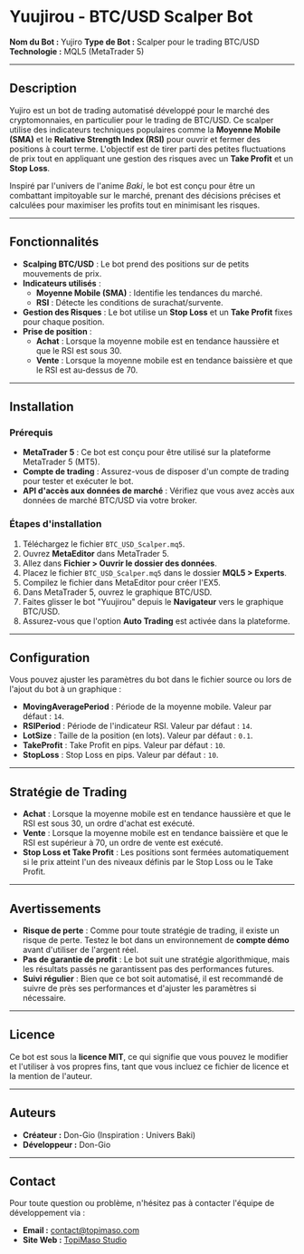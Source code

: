 # Yuujirou - BTC/USD Scalper Bot

**Nom du Bot :** Yujiro 
**Type de Bot :** Scalper pour le trading BTC/USD  
**Technologie :** MQL5 (MetaTrader 5)

---

## Description

Yujiro est un bot de trading automatisé développé pour le marché des cryptomonnaies, en particulier pour le trading de BTC/USD. 
Ce scalper utilise des indicateurs techniques populaires comme la **Moyenne Mobile (SMA)** et le **Relative Strength Index (RSI)** pour ouvrir et fermer des positions à court terme. 
L'objectif est de tirer parti des petites fluctuations de prix tout en appliquant une gestion des risques avec un **Take Profit** et un **Stop Loss**.

Inspiré par l'univers de l'anime *Baki*, le bot est conçu pour être un combattant impitoyable sur le marché, prenant des décisions précises et calculées pour maximiser les profits tout en minimisant les risques.

---

## Fonctionnalités

- **Scalping BTC/USD** : Le bot prend des positions sur de petits mouvements de prix.
- **Indicateurs utilisés** : 
  - **Moyenne Mobile (SMA)** : Identifie les tendances du marché.
  - **RSI** : Détecte les conditions de surachat/survente.
- **Gestion des Risques** : Le bot utilise un **Stop Loss** et un **Take Profit** fixes pour chaque position.
- **Prise de position** : 
  - **Achat** : Lorsque la moyenne mobile est en tendance haussière et que le RSI est sous 30.
  - **Vente** : Lorsque la moyenne mobile est en tendance baissière et que le RSI est au-dessus de 70.

---

## Installation

### Prérequis

- **MetaTrader 5** : Ce bot est conçu pour être utilisé sur la plateforme MetaTrader 5 (MT5).
- **Compte de trading** : Assurez-vous de disposer d'un compte de trading pour tester et exécuter le bot.
- **API d'accès aux données de marché** : Vérifiez que vous avez accès aux données de marché BTC/USD via votre broker.

### Étapes d'installation

1. Téléchargez le fichier `BTC_USD_Scalper.mq5`.
2. Ouvrez **MetaEditor** dans MetaTrader 5.
3. Allez dans **Fichier > Ouvrir le dossier des données**.
4. Placez le fichier `BTC_USD_Scalper.mq5` dans le dossier **MQL5 > Experts**.
5. Compilez le fichier dans MetaEditor pour créer l'EX5.
6. Dans MetaTrader 5, ouvrez le graphique BTC/USD.
7. Faites glisser le bot "Yuujirou" depuis le **Navigateur** vers le graphique BTC/USD.
8. Assurez-vous que l'option **Auto Trading** est activée dans la plateforme.

---

## Configuration

Vous pouvez ajuster les paramètres du bot dans le fichier source ou lors de l'ajout du bot à un graphique :

- **MovingAveragePeriod** : Période de la moyenne mobile. Valeur par défaut : `14`.
- **RSIPeriod** : Période de l'indicateur RSI. Valeur par défaut : `14`.
- **LotSize** : Taille de la position (en lots). Valeur par défaut : `0.1`.
- **TakeProfit** : Take Profit en pips. Valeur par défaut : `10`.
- **StopLoss** : Stop Loss en pips. Valeur par défaut : `10`.

---

## Stratégie de Trading

- **Achat** : Lorsque la moyenne mobile est en tendance haussière et que le RSI est sous 30, un ordre d'achat est exécuté.
- **Vente** : Lorsque la moyenne mobile est en tendance baissière et que le RSI est supérieur à 70, un ordre de vente est exécuté.
- **Stop Loss et Take Profit** : Les positions sont fermées automatiquement si le prix atteint l'un des niveaux définis par le Stop Loss ou le Take Profit.

---

## Avertissements

- **Risque de perte** : Comme pour toute stratégie de trading, il existe un risque de perte. Testez le bot dans un environnement de **compte démo** avant d'utiliser de l'argent réel.
- **Pas de garantie de profit** : Le bot suit une stratégie algorithmique, mais les résultats passés ne garantissent pas des performances futures.
- **Suivi régulier** : Bien que ce bot soit automatisé, il est recommandé de suivre de près ses performances et d'ajuster les paramètres si nécessaire.

---

## Licence

Ce bot est sous la **licence MIT**, ce qui signifie que vous pouvez le modifier et l'utiliser à vos propres fins, tant que vous incluez ce fichier de licence et la mention de l'auteur.

---

## Auteurs

- **Créateur :** Don-Gio (Inspiration : Univers Baki)
- **Développeur :** Don-Gio

---

## Contact

Pour toute question ou problème, n'hésitez pas à contacter l'équipe de développement via :

- **Email :** contact@topimaso.com
- **Site Web :** [TopiMaso Studio](https://www.topimaso.com)

